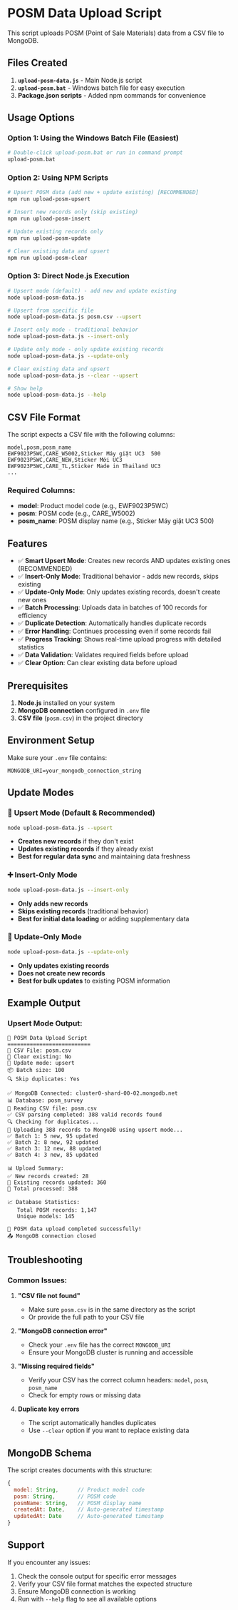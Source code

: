 # POSM Data Upload Script

This script uploads POSM (Point of Sale Materials) data from a CSV file to MongoDB.

## Files Created

1. **`upload-posm-data.js`** - Main Node.js script
2. **`upload-posm.bat`** - Windows batch file for easy execution
3. **Package.json scripts** - Added npm commands for convenience

## Usage Options

### Option 1: Using the Windows Batch File (Easiest)
```bash
# Double-click upload-posm.bat or run in command prompt
upload-posm.bat
```

### Option 2: Using NPM Scripts
```bash
# Upsert POSM data (add new + update existing) [RECOMMENDED]
npm run upload-posm-upsert

# Insert new records only (skip existing)
npm run upload-posm-insert

# Update existing records only
npm run upload-posm-update

# Clear existing data and upsert
npm run upload-posm-clear
```

### Option 3: Direct Node.js Execution
```bash
# Upsert mode (default) - add new and update existing
node upload-posm-data.js

# Upsert from specific file
node upload-posm-data.js posm.csv --upsert

# Insert only mode - traditional behavior
node upload-posm-data.js --insert-only

# Update only mode - only update existing records
node upload-posm-data.js --update-only

# Clear existing data and upsert
node upload-posm-data.js --clear --upsert

# Show help
node upload-posm-data.js --help
```

## CSV File Format

The script expects a CSV file with the following columns:

```csv
model,posm,posm_name
EWF9023P5WC,CARE_W5002,Sticker Máy giặt UC3  500
EWF9023P5WC,CARE_NEW,Sticker Mới UC3
EWF9023P5WC,CARE_TL,Sticker Made in Thailand UC3
...
```

### Required Columns:
- **model**: Product model code (e.g., EWF9023P5WC)
- **posm**: POSM code (e.g., CARE_W5002)
- **posm_name**: POSM display name (e.g., Sticker Máy giặt UC3  500)

## Features

- ✅ **Smart Upsert Mode**: Creates new records AND updates existing ones (RECOMMENDED)
- ✅ **Insert-Only Mode**: Traditional behavior - adds new records, skips existing
- ✅ **Update-Only Mode**: Only updates existing records, doesn't create new ones
- ✅ **Batch Processing**: Uploads data in batches of 100 records for efficiency
- ✅ **Duplicate Detection**: Automatically handles duplicate records
- ✅ **Error Handling**: Continues processing even if some records fail
- ✅ **Progress Tracking**: Shows real-time upload progress with detailed statistics
- ✅ **Data Validation**: Validates required fields before upload
- ✅ **Clear Option**: Can clear existing data before upload

## Prerequisites

1. **Node.js** installed on your system
2. **MongoDB connection** configured in `.env` file
3. **CSV file** (`posm.csv`) in the project directory

## Environment Setup

Make sure your `.env` file contains:
```
MONGODB_URI=your_mongodb_connection_string
```

## Update Modes

### 🔄 **Upsert Mode (Default & Recommended)**
```bash
node upload-posm-data.js --upsert
```
- **Creates new records** if they don't exist
- **Updates existing records** if they already exist
- **Best for regular data sync** and maintaining data freshness

### ➕ **Insert-Only Mode**
```bash
node upload-posm-data.js --insert-only
```
- **Only adds new records**
- **Skips existing records** (traditional behavior)
- **Best for initial data loading** or adding supplementary data

### 🔄 **Update-Only Mode**
```bash
node upload-posm-data.js --update-only
```
- **Only updates existing records**
- **Does not create new records**
- **Best for bulk updates** to existing POSM information

## Example Output

### Upsert Mode Output:
```
🚀 POSM Data Upload Script
==========================
📂 CSV File: posm.csv
🧹 Clear existing: No
🔄 Update mode: upsert
📦 Batch size: 100
🔍 Skip duplicates: Yes

✅ MongoDB Connected: cluster0-shard-00-02.mongodb.net
📊 Database: posm_survey
📂 Reading CSV file: posm.csv
✅ CSV parsing completed: 388 valid records found
🔍 Checking for duplicates...
💾 Uploading 388 records to MongoDB using upsert mode...
✅ Batch 1: 5 new, 95 updated
✅ Batch 2: 8 new, 92 updated
✅ Batch 3: 12 new, 88 updated
✅ Batch 4: 3 new, 85 updated

📊 Upload Summary:
✅ New records created: 28
🔄 Existing records updated: 360
📝 Total processed: 388

📈 Database Statistics:
   Total POSM records: 1,147
   Unique models: 145

🎉 POSM data upload completed successfully!
📤 MongoDB connection closed
```

## Troubleshooting

### Common Issues:

1. **"CSV file not found"**
   - Make sure `posm.csv` is in the same directory as the script
   - Or provide the full path to your CSV file

2. **"MongoDB connection error"**
   - Check your `.env` file has the correct `MONGODB_URI`
   - Ensure your MongoDB cluster is running and accessible

3. **"Missing required fields"**
   - Verify your CSV has the correct column headers: `model`, `posm`, `posm_name`
   - Check for empty rows or missing data

4. **Duplicate key errors**
   - The script automatically handles duplicates
   - Use `--clear` option if you want to replace existing data

## MongoDB Schema

The script creates documents with this structure:

```javascript
{
  model: String,      // Product model code
  posm: String,       // POSM code  
  posmName: String,   // POSM display name
  createdAt: Date,    // Auto-generated timestamp
  updatedAt: Date     // Auto-generated timestamp
}
```

## Support

If you encounter any issues:

1. Check the console output for specific error messages
2. Verify your CSV file format matches the expected structure
3. Ensure MongoDB connection is working
4. Run with `--help` flag to see all available options
